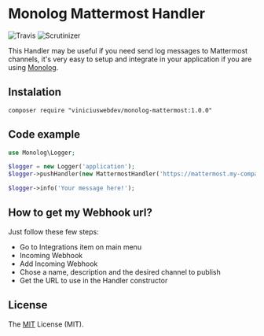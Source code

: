 # Monolog Mattermost Handler
![Travis](https://travis-ci.org/viniciuswebdev/monolog-mattermost.svg?branch=master)
![Scrutinizer](https://scrutinizer-ci.com/g/viniciuswebdev/monolog-mattermost/badges/quality-score.png?b=master)

This Handler may be useful if you need send log messages to Mattermost channels, it's very easy to setup and integrate in your application if you are using [Monolog](https://github.com/Seldaek/monolog).

## Instalation

```
composer require "viniciuswebdev/monolog-mattermost:1.0.0"
```

## Code example

```php
use Monolog\Logger;

$logger = new Logger('application');
$logger->pushHandler(new MattermostHandler('https://mattermost.my-company.net.br/hooks/xxx'));

$logger->info('Your message here!');
```

## How to get my Webhook url?

Just follow these few steps:

* Go to Integrations item on main menu
* Incoming Webhook
* Add Incoming Webhook
* Chose a name, description and the desired channel to publish
* Get the URL to use in the Handler constructor

## License

The [MIT](https://opensource.org/licenses/MIT) License (MIT).
